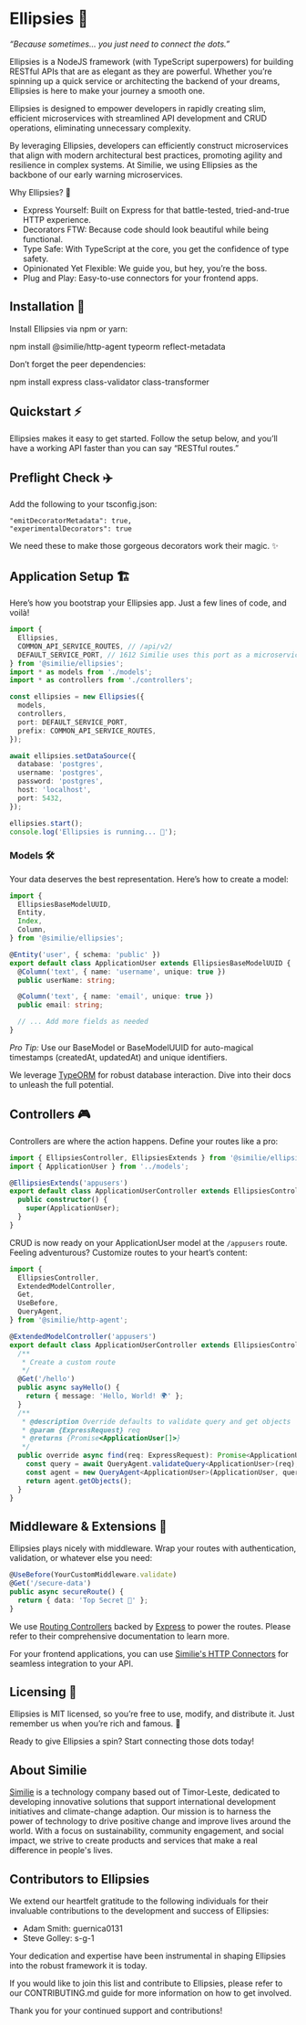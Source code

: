 # Ellipsies 🌌

_“Because sometimes… you just need to connect the dots.”_

Ellipsies is a NodeJS framework (with TypeScript superpowers) for building RESTful APIs that are as elegant as they are powerful. Whether you’re spinning up a quick service or architecting the backend of your dreams, Ellipsies is here to make your journey a smooth one.

Ellipsies is designed to empower developers in rapidly creating slim, efficient microservices with streamlined API development and CRUD operations, eliminating unnecessary complexity.

By leveraging Ellipsies, developers can efficiently construct microservices that align with modern architectural best practices, promoting agility and resilience in complex systems. At Similie, we using Ellipsies as the backbone of our early warning microservices.

Why Ellipsies? 🤔

* Express Yourself: Built on Express for that battle-tested, tried-and-true HTTP experience.
* Decorators FTW: Because code should look beautiful while being functional.
* Type Safe: With TypeScript at the core, you get the confidence of type safety.
* Opinionated Yet Flexible: We guide you, but hey, you’re the boss.
* Plug and Play: Easy-to-use connectors for your frontend apps.

## Installation 🚀

Install Ellipsies via npm or yarn:

npm install @similie/http-agent typeorm reflect-metadata

Don’t forget the peer dependencies:

npm install express class-validator class-transformer

## Quickstart ⚡

Ellipsies makes it easy to get started. Follow the setup below, and you’ll have a working API faster than you can say “RESTful routes.”

## Preflight Check ✈️

Add the following to your tsconfig.json:

```
"emitDecoratorMetadata": true,
"experimentalDecorators": true
```

We need these to make those gorgeous decorators work their magic. ✨

## Application Setup 🏗️

Here’s how you bootstrap your Ellipsies app. Just a few lines of code, and voilà!

```typescript
import {
  Ellipsies,
  COMMON_API_SERVICE_ROUTES, // /api/v2/
  DEFAULT_SERVICE_PORT, // 1612 Similie uses this port as a microservice default
} from '@similie/ellipsies';
import * as models from './models';
import * as controllers from './controllers';

const ellipsies = new Ellipsies({
  models,
  controllers,
  port: DEFAULT_SERVICE_PORT,
  prefix: COMMON_API_SERVICE_ROUTES,
});

await ellipsies.setDataSource({
  database: 'postgres',
  username: 'postgres',
  password: 'postgres',
  host: 'localhost',
  port: 5432,
});

ellipsies.start();
console.log('Ellipsies is running... 🚀');
```

### Models 🛠️

Your data deserves the best representation. Here’s how to create a model:

```typescript
import {
  EllipsiesBaseModelUUID,
  Entity,
  Index,
  Column,
} from '@similie/ellipsies';

@Entity('user', { schema: 'public' })
export default class ApplicationUser extends EllipsiesBaseModelUUID {
  @Column('text', { name: 'username', unique: true })
  public userName: string;

  @Column('text', { name: 'email', unique: true })
  public email: string;

  // ... Add more fields as needed
}
```

_Pro Tip:_ Use our BaseModel or BaseModelUUID for auto-magical timestamps (createdAt, updatedAt) and unique identifiers.

We leverage [TypeORM](https://typeorm.io/) for robust database interaction. Dive into their docs to unleash the full potential.

## Controllers 🎮

Controllers are where the action happens. Define your routes like a pro:

```typescript
import { EllipsiesController, EllipsiesExtends } from '@similie/ellipsies';
import { ApplicationUser } from '../models';

@EllipsiesExtends('appusers')
export default class ApplicationUserController extends EllipsiesController<ApplicationUser> {
  public constructor() {
    super(ApplicationUser);
  }
}
```

CRUD is now ready on your ApplicationUser model at the `/appusers` route. Feeling adventurous? Customize routes to your heart’s content:

```typescript
import {
  EllipsiesController,
  ExtendedModelController,
  Get,
  UseBefore,
  QueryAgent,
} from '@similie/http-agent';

@ExtendedModelController('appusers')
export default class ApplicationUserController extends EllipsiesController<ApplicationUser> {
  /**
   * Create a custom route
   */
  @Get('/hello')
  public async sayHello() {
    return { message: 'Hello, World! 🌍' };
  }
  /**
   * @description Override defaults to validate query and get objects
   * @param {ExpressRequest} req
   * @returns {Promise<ApplicationUser[]>}
   */
  public override async find(req: ExpressRequest): Promise<ApplicationUser[]> {
    const query = await QueryAgent.validateQuery<ApplicationUser>(req);
    const agent = new QueryAgent<ApplicationUser>(ApplicationUser, query);
    return agent.getObjects();
  }
}
```

## Middleware & Extensions 🧩

Ellipsies plays nicely with middleware. Wrap your routes with authentication, validation, or whatever else you need:

```typescript
@UseBefore(YourCustomMiddleware.validate)
@Get('/secure-data')
public async secureRoute() {
  return { data: 'Top Secret 🤫' };
}
```

We use [Routing Controllers](https://github.com/typestack/routing-controllers#readme) backed by [Express](https://github.com/expressjs/express) to power the routes. Please refer to their comprehensive documentation to learn more.

For your frontend applications, you can use [Similie's HTTP Connectors](https://github.com/similie/http-connector) for seamless integration to your API.

## Licensing 📜

Ellipsies is MIT licensed, so you’re free to use, modify, and distribute it. Just remember us when you’re rich and famous. 💖

Ready to give Ellipsies a spin? Start connecting those dots today!

## About Similie

[Similie](https://similie.org) is a technology company based out of Timor-Leste, dedicated to developing innovative solutions that support international development initiatives and climate-change adaption. Our mission is to harness the power of technology to drive positive change and improve lives around the world. With a focus on sustainability, community engagement, and social impact, we strive to create products and services that make a real difference in people's lives.


## Contributors to Ellipsies

We extend our heartfelt gratitude to the following individuals for their invaluable contributions to the development and success of Ellipsies:
* Adam Smith: guernica0131
* Steve Golley: s-g-1

Your dedication and expertise have been instrumental in shaping Ellipsies into the robust framework it is today.

If you would like to join this list and contribute to Ellipsies, please refer to our CONTRIBUTING.md guide for more information on how to get involved.

Thank you for your continued support and contributions!
